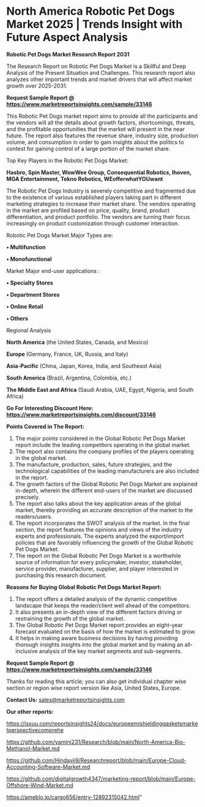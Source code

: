 # North America Robotic Pet Dogs Market 2025 | Trends Insight with Future Aspect Analysis

<strong>Robotic Pet Dogs Market Research Report 2031</strong>

The Research Report on Robotic Pet Dogs Market is a Skillful and Deep Analysis of the Present Situation and Challenges. This research report also analyzes other important trends and market drivers that will affect market growth over 2025-2031.

<strong>Request Sample Report @ <a href=https://www.marketreportsinsights.com/sample/33146>https://www.marketreportsinsights.com/sample/33146</a></strong>

This Robotic Pet Dogs market report aims to provide all the participants and the vendors will all the details about growth factors, shortcomings, threats, and the profitable opportunities that the market will present in the near future. The report also features the revenue share, industry size, production volume, and consumption in order to gain insights about the politics to contest for gaining control of a large portion of the market share.

Top Key Players in the Robotic Pet Dogs Market:

<strong>Hasbro, Spin Master, WowWee Group, Consequential Robotics, Ihoven, MGA Entertainment, Tekno Robotics, WEofferwhatYOUwant</strong>

The Robotic Pet Dogs Industry is severely competitive and fragmented due to the existence of various established players taking part in different marketing strategies to increase their market share. The vendors operating in the market are profiled based on price, quality, brand, product differentiation, and product portfolio. The vendors are turning their focus increasingly on product customization through customer interaction.

Robotic Pet Dogs Market Major Types are:

<strong>•  Multifunction

•  Monofunctional</strong>

Market Major end-user applications :

<strong>•  Specialty Stores

•  Department Stores

•  Online Retail

•  Others</strong>

Regional Analysis

</u><strong><b>North America</b></strong> (the United States, Canada, and Mexico)

<strong><b>Europe </b></strong>(Germany, France, UK, Russia, and Italy)

<strong><b>Asia-Pacific</b></strong> (China, Japan, Korea, India, and Southeast Asia)

<strong><b>South America</b></strong> (Brazil, Argentina, Colombia, etc.)

<strong><b>The Middle East and Africa</b></strong> (Saudi Arabia, UAE, Egypt, Nigeria, and South Africa)

<strong>Go For Interesting Discount Here: <a href=https://www.marketreportsinsights.com/discount/33146>https://www.marketreportsinsights.com/discount/33146</a></strong>

<strong>Points Covered in The Report:</strong>
<ol>
  <li>The major points considered in the Global Robotic Pet Dogs Market report include the leading competitors operating in the global market.</li>
  <li>The report also contains the company profiles of the players operating in the global market.</li>
  <li>The manufacture, production, sales, future strategies, and the technological capabilities of the leading manufacturers are also included in the report.</li>
  <li>The growth factors of the Global Robotic Pet Dogs Market are explained in-depth, wherein the different end-users of the market are discussed precisely.</li>
  <li>The report also talks about the key application areas of the global market, thereby providing an accurate description of the market to the readers/users.</li>
  <li>The report incorporates the SWOT analysis of the market. In the final section, the report features the opinions and views of the industry experts and professionals. The experts analyzed the export/import policies that are favorably influencing the growth of the Global Robotic Pet Dogs Market.</li>
  <li>The report on the Global Robotic Pet Dogs Market is a worthwhile source of information for every policymaker, investor, stakeholder, service provider, manufacturer, supplier, and player interested in purchasing this research document.</li>
</ol>
<strong>Reasons for Buying Global Robotic Pet Dogs Market Report:</strong>

<ol>
  <li>The report offers a detailed analysis of the dynamic competitive landscape that keeps the reader/client well ahead of the competitors.</li>
  <li>It also presents an in-depth view of the different factors driving or restraining the growth of the global market.</li>
  <li>The Global Robotic Pet Dogs Market report provides an eight-year forecast evaluated on the basis of how the market is estimated to grow.</li>
  <li>It helps in making aware business decisions by having providing thorough insights insights into the global market and by making an all-inclusive analysis of the key market segments and sub-segments.</li>
</ol>
<strong>Request Sample Report @ <a href=https://www.marketreportsinsights.com/sample/33146>https://www.marketreportsinsights.com/sample/33146</a></strong>


Thanks for reading this article; you can also get individual chapter wise section or region wise report version like Asia, United States, Europe.

<strong>Contact Us:</strong>
sales@marketreportsinsights.com

<strong>Our other reports:</strong>

<a href=https://issuu.com/reportsinsights24/docs/europeemishieldinggasketsmarketperspectivecomprehe>https://issuu.com/reportsinsights24/docs/europeemishieldinggasketsmarketperspectivecomprehe</a>

<a href=https://github.com/yamini231/Research/blob/main/North-America-Bio-Methanol-Market.md>https://github.com/yamini231/Research/blob/main/North-America-Bio-Methanol-Market.md</a>

<a href=https://github.com/Hindavii9/Researchreport/blob/main/Europe-Cloud-Accounting-Software-Market.md>https://github.com/Hindavii9/Researchreport/blob/main/Europe-Cloud-Accounting-Software-Market.md</a>

<a href=https://github.com/digitalgrowth4347/marketing-report/blob/main/Europe-Offshore-Wind-Market.md>https://github.com/digitalgrowth4347/marketing-report/blob/main/Europe-Offshore-Wind-Market.md</a>

<a href=https://ameblo.jp/cargo656/entry-12892315042.html>https://ameblo.jp/cargo656/entry-12892315042.html</a>"
